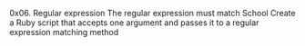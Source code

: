 0x06. Regular expression
The regular expression must match School Create a Ruby script that accepts one argument and passes it to a regular expression matching method 
